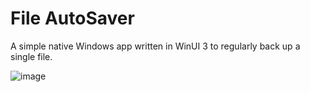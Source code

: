 # File AutoSaver

A simple native Windows app written in WinUI 3 to regularly back up a single file.

![image](https://github.com/tacocarlos/FileAutoSaver/assets/54119046/5b8f5142-43b8-46f9-b1b4-ae23ac2e1803)
